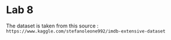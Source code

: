 # Lab 8

The dataset is taken from this source : `https://www.kaggle.com/stefanoleone992/imdb-extensive-dataset`
